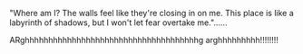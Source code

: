 "Where am I? The walls feel like they're closing in on me. This place is like a labyrinth of shadows, but I won't let fear overtake me."......

ARghhhhhhhhhhhhhhhhhhhhhhhhhhhhhhhhhhhhhg arghhhhhhhhh!!!!!!!!

